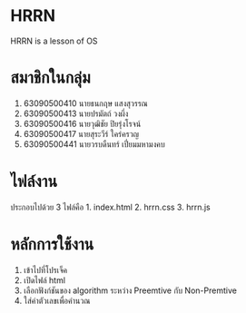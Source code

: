 # HRRN

HRRN is a  lesson of OS

# สมาชิกในกลุ่ม

1. 63090500410 นายธนกฤษ แสงสุวรรณ
2. 63090500413 นายปรมัตถ์ วงผึ่ง
3. 63090500416 นายวุฒิชัย ปิยรุ่งโรจน์
4. 63090500417 นายสุระวีร์ ใคร่ครวญ
5. 63090500441 นายวรบดืนทร์ เปี่ยมมหามงคบ

# ไฟล์งาน
ประกอบไปด้วย 3 ไฟล์คือ 
    1. index.html
    2. hrrn.css
    3. hrrn.js
    
# หลักการใช้งาน
   1. เข้าไปที่โปรเจ็ค
   2. เปิดไฟล์ html
   3. เลือกฟังก์ชันของ algorithm ระหว่าง Preemtive กับ Non-Premtive
   4. ใส่ค่าตัวเลขเพื่อคำนวณ
